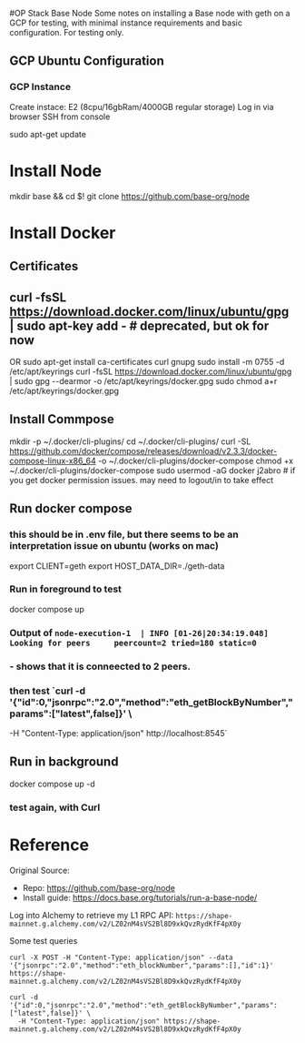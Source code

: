 
#OP Stack Base Node
Some notes on installing a Base node with geth on a GCP for testing, with minimal instance requirements and basic configuration. For testing only.

<!-- Beacon RPC
https://eth-beacon-chain.drpc.org/rest/
curl -X GET "https://eth-beacon-chain.drpc.org/rest/eth/v1/beacon/genesis" -H "accept: application/json" -->

## GCP Ubuntu Configuration
### GCP Instance
Create instace: E2 (8cpu/16gbRam/4000GB regular storage)
Log in via browser SSH from console

sudo apt-get update

# Install Node
mkdir base && cd $!
git clone https://github.com/base-org/node

# Install Docker
## Certificates
## curl -fsSL https://download.docker.com/linux/ubuntu/gpg | sudo apt-key add - # deprecated, but ok for now
OR
sudo apt-get install ca-certificates curl gnupg
sudo install -m 0755 -d /etc/apt/keyrings
curl -fsSL https://download.docker.com/linux/ubuntu/gpg | sudo gpg --dearmor -o /etc/apt/keyrings/docker.gpg
sudo chmod a+r /etc/apt/keyrings/docker.gpg

## Install Commpose
mkdir -p ~/.docker/cli-plugins/
cd ~/.docker/cli-plugins/
curl -SL https://github.com/docker/compose/releases/download/v2.3.3/docker-compose-linux-x86_64 -o ~/.docker/cli-plugins/docker-compose
chmod +x ~/.docker/cli-plugins/docker-compose
sudo usermod -aG docker j2abro # if you get docker permission issues. may need to logout/in to take effect

## Run docker compose
### this should be in .env file, but there seems to be an interpretation issue on ubuntu (works on mac)
export CLIENT=geth 
export HOST_DATA_DIR=./geth-data

### Run in foreground to test 
docker compose up
### Output of `node-execution-1  | INFO [01-26|20:34:19.048] Looking for peers     peercount=2 tried=180 static=0`
###  - shows that it is conneected to 2 peers.

### then test `curl -d '{"id":0,"jsonrpc":"2.0","method":"eth_getBlockByNumber","params":["latest",false]}' \
  -H "Content-Type: application/json" http://localhost:8545`

## Run in background
docker compose up -d 
### test again, with Curl



# Reference
Original Source:
 - Repo: https://github.com/base-org/node
 - Install guide: https://docs.base.org/tutorials/run-a-base-node/

 Log into Alchemy to retrieve my L1 RPC API:
`https://shape-mainnet.g.alchemy.com/v2/LZ02nM4sVS2Bl8D9xkQvzRydKfF4pX0y`

Some test queries

`curl -X POST -H "Content-Type: application/json" --data '{"jsonrpc":"2.0","method":"eth_blockNumber","params":[],"id":1}' https://shape-mainnet.g.alchemy.com/v2/LZ02nM4sVS2Bl8D9xkQvzRydKfF4pX0y`

```
curl -d '{"id":0,"jsonrpc":"2.0","method":"eth_getBlockByNumber","params":["latest",false]}' \
  -H "Content-Type: application/json" https://shape-mainnet.g.alchemy.com/v2/LZ02nM4sVS2Bl8D9xkQvzRydKfF4pX0y
  ```